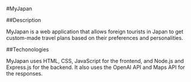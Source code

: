 #MyJapan

##Description

MyJapan is a web application that allows foreign tourists in Japan to get custom-made travel plans based on their preferences and personalities.

##Techonologies

MyJapan uses HTML, CSS, JavaScript for the frontend, and Node.js and Express.js for the backend. It also uses the OpenAI API and Maps API for the responses.
